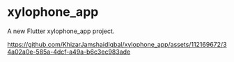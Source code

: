 # xylophone_app

A new Flutter xylophone_app project.


https://github.com/KhizarJamshaidIqbal/xylophone_app/assets/112169672/34a02a0e-585a-4dcf-a49a-b6c3ec983ade

